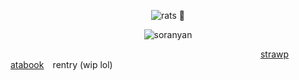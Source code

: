 


<p align="center"> <img src= "https://komarev.com/ghpvc/?username=partiesareforlosers&color=f9ccaa&label=my+lab+subjects" alt="rats" /> 🥘

<p align="center"> <img src= "https://github.com/user-attachments/assets/17be6c8e-ee65-4370-b3da-7892670dd8f8" alt="soranyan" />

⠀⠀⠀⠀⠀⠀⠀⠀⠀⠀⠀⠀⠀⠀⠀⠀⠀⠀⠀⠀⠀⠀⠀⠀⠀⠀⠀⠀⠀⠀⠀⠀⠀⠀⠀⠀⠀⠀⠀[strawp](https://ritsusakumaa.straw.page/)⠀ [atabook](https://partiesareforlosers.atabook.org/) ⠀rentry (wip lol)
